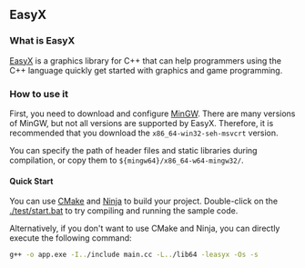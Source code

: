 ## EasyX

### What is EasyX

[EasyX](https://easyx.cn/) is a graphics library for C++ that can help programmers using the C++ language quickly get started with graphics and game programming.

### How to use it

First, you need to download and configure [MinGW](https://github.com/niXman/mingw-builds-binaries/releases). There are many versions of MinGW, but not all versions are supported by EasyX. Therefore, it is recommended that you download the `x86_64-win32-seh-msvcrt` version.

You can specify the path of header files and static libraries during compilation, or copy them to `${mingw64}/x86_64-w64-mingw32/`.


#### Quick Start

You can use [CMake](https://cmake.org/download/) and [Ninja](https://github.com/ninja-build/ninja/releases) to build your project. Double-click on the [./test/start.bat](./test/start.bat) to try compiling and running the sample code.

Alternatively, if you don't want to use CMake and Ninja, you can directly execute the following command:

~~~bash
g++ -o app.exe -I../include main.cc -L../lib64 -leasyx -Os -s
~~~

